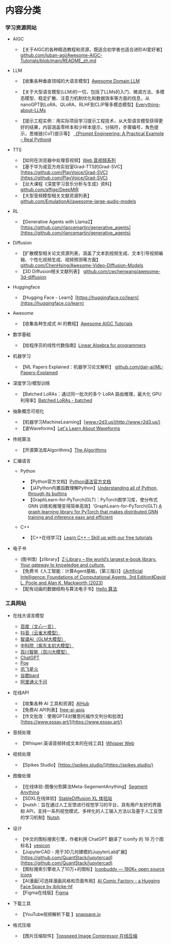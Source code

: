 # 内容分类

### 学习资源网站

- AIGC
  - 【关于AIGC的各种精选教程和资源，既适合初学者也适合进阶AI爱好者】[github.com/luban-agi/Awesome-AIGC-Tutorials/blob/main/README_zh.md](github.com/luban-agi/Awesome-AIGC-Tutorials/blob/main/README_zh.md)
  
- LLM
  - 【收集各种垂直领域的大语言模型】[Awesome Domain LLM](https://github.com/luban-agi/Awesome-Domain-LLM)

  - 【关于大型语言模型(LLM)的一切，包括了LLMs的入门、微调方法、多模态模型、稳定扩散、注意力机制优化和数据效率等方面的信息，从nanoGPT到LoRA、QLoRA、RLHF到CLIP等多模态模型】[Everything-about-LLMs](github.com/tianlinxu312/Everything-about-LLMs) 

  - 【提示工程实例：用实际项目学习提示工程技术，从大型语言模型获得更好的结果，内容涵盖零样本和少样本提示，分隔符，步骤编号，角色提示，思维链(CoT)提示等】 [《Prompt Engineering: A Practical Example – Real Python》](https://realpython.com/practical-prompt-engineering/)

- TTS
  - 【如何在浏览器中处理音视频】[Web 音视频系列](https://hughfenghen.github.io/tag/WebAV/)
  - 【基于华为诺亚方舟实验室Grad-TTS的Grad-SVC】[https://github.com/PlayVoice/Grad-SVC](https://github.com/PlayVoice/Grad-SVC)
  - 【台大课程《深度学习音乐分析与生成》资料】 [github.com/affige/DeepMIR](http://github.com/affige/DeepMIR) 
  - 【大型音频模型相关文献资源列表】 [github.com/EmulationAI/awesome-large-audio-models](http://github.com/EmulationAI/awesome-large-audio-models)

- RL
  - 【Generative Agents with Llama2】[https://github.com/rlancemartin/generative_agents](https://github.com/rlancemartin/generative_agents)
- Diffusion
  - 【扩散模型相关论文资源列表，涵盖了文本到视频生成、文本引导视频编辑、个性化视频生成、视频预测等方面】 [github.com/ChenHsing/Awesome-Video-Diffusion-Models](http://github.com/ChenHsing/Awesome-Video-Diffusion-Models)
  - 【3D Diffusion相关文献列表】 [github.com/cwchenwang/awesome-3d-diffusion](http://github.com/cwchenwang/awesome-3d-diffusion)
- Huggingface
  - 【Hugging Face - Learn】[https://huggingface.co/learn](https://huggingface.co/learn)
- Awesome
  - 【收集各种生成式 AI 的教程】[Awesome AIGC Tutorials](https://github.com/luban-agi/Awesome-AIGC-Tutorials)

- 数学基础
  - 【给程序员的线性代数指南】[Linear Algebra for programmers](https://coffeemug.github.io/spakhm.com/posts/01-lingalg-p1/linalg-p1.html)

- 机器学习
  - 【ML Papers Explained：机器学习论文解析】 [github.com/dair-ai/ML-Papers-Explained](http://github.com/dair-ai/ML-Papers-Explained)

- 深度学习/模型训练
  - 【Batched LoRAs：通过同一批次的多个 LoRA 路由推理，最大化 GPU 利用率】[Batched LoRAs - batched](github.com/sabetAI/BLoRA)

- 抽象概念可视化
  - 【机器学习MachineLearning】[www.r2d3.us](http://www.r2d3.us/)
  - 【波Waveforms】[Let's Learn About Waveforms](https://pudding.cool/2018/02/waveforms/)
- 传统算法
  - 【开源算法库Algorithms】[The Algorithms](https://the-algorithms.com/)
- 汇编语言
  - Python
    - 【Python官方文档】[Python语法官方文档](https://docs.python.org/zh-cn/3/tutorial/index.html)
    - 【从Python内置函数理解Python】[Understanding all of Python, through its builtins](https://tushar.lol/post/builtins/)
    - 【GraphLearn-for-PyTorch(GLT)：PyTorch图学习库，使分布式 GNN 训练和推理变得简单高效】'GraphLearn-for-PyTorch(GLT) [A graph learning library for PyTorch that makes distributed GNN training and inference easy and efficient](github.com/alibaba/graphlearn-for-pytorch)
    
  - C++
    - 【C++在线学习】[Learn C++ – Skill up with our free tutorials](https://www.learncpp.com/)
- 电子书
  - (图书馆)【zlibrary】[Z-Library – the world’s largest e-book library. Your gateway to knowledge and culture.](https://zh.zlibrary-china.se/)
  - 【免费书《人工智能：计算Agent基础，(第三版)》】[《Artificial Intelligence: Foundations of Computational Agents,  3rd Edition》David L. Poole and Alan K. Mackworth (2023)](https://artint.info/3e/html/ArtInt3e.html) 
  - 【配有动画的数据结构与算法电子书】[Hello 算法](https://github.com/krahets/hello-algo)

### 工具网站

- 在线大语言模型
  - [百度（文心一言）](http://wenxin.baidu.com/)
  - [抖音（云雀大模型）](http://doubao.com/)
  - [智谱AI（GLM大模型）](http://chatglm.cn/)
  - [中科院（紫东太初大模型）](http://xihe.mindspore.cn/)
  - [百川智能（百川大模型）](http://baichuan-ai.com/)
  - [ChatGPT](https://chat.openai.com/)
  - [Poe](https://poe.com/)
  - [讯飞星火](https://passport.xfyun.cn/)
  - [谷歌bard](https://bard.google.com/)
  - [阿里通义千问](https://qianwen.aliyun.com/)

- 在线API
  - 【收集各种 AI 工具和资源】[AIHub](https://www.aihub.cn/)
  - 【免费AI API列表】[free-ai-apis](http://github.com/NovaOSS/free-ai-apis)
  - 【作文批改：使用GPT4对雅思托福作文判分和批改】[https://www.essay.art/](https://www.essay.art/)

- 音频处理
  - 【Whisper:英语音频转成文本的在线工具】[Whisper Web](https://huggingface.co/spaces/Xenova/whisper-web)

- 视频处理
  - 【Spikes Studio】[https://spikes.studio/](https://spikes.studio/)
- 图像处理
  - 【在线体验-图像分割算法Meta-SegementAnything】[Segment Anything](https://segment-anything.com/demo)
  - 【SDXL在线体验】[StableDiffusion XL 体验站](https://www.stablediffusionai.ai/)
  - 【nutsh：旨在通过人工反馈进行视觉学习的平台，具有用户友好的界面和 API，支持一系列视觉模式、多样化的人工输入方法以及基于人工反馈的学习机制】[Nutsh](https://nutsh.ai/docs/)

- 设计
  - 【中文的图标搜索引擎，作者利用 ChatGPT 翻译了 Iconify 的 18 万个图标名】[yesicon](https://yesicon.app/)
  - 【JupyterCAD - 用于3D几何建模的JupyterLab扩展】[https://github.com/QuantStack/jupytercad](https://github.com/QuantStack/jupytercad)
  - 【图标搜索引擎收入了10万+的图标】[Iconbuddy — 180K+ open source icons](https://iconbuddy.app/)
  - 【AI漫画|可选择漫画风格和页面布局】[AI Comic Factory - a Hugging Face Space by jbilcke-hf](https://huggingface.co/spaces/jbilcke-hf/ai-comic-factory)
  - 【Figma在线版】[Figma](https://www.figma.com/files/recents-and-sharing/recently-viewed)

- 下载工具
  - 【YouTube视频解析下载 】[snapsave.io](https://snapsave.io/zh-tw18)
- 格式压缩
  - 【图片压缩软件】[Topspeed Image Compressor 在线压缩](https://www.ticompressor.com/online/)
